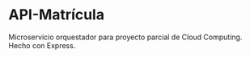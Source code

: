# API-Matrícula

Microservicio orquestador para proyecto parcial de Cloud Computing. Hecho con Express.